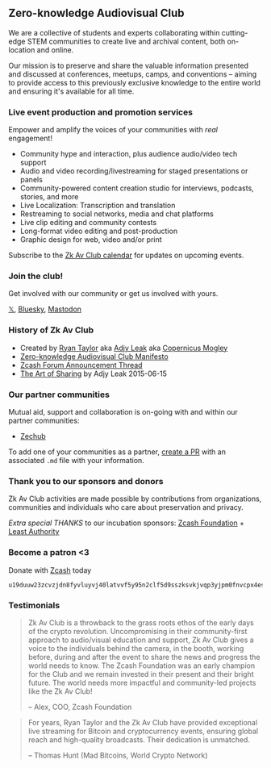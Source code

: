## Zero-knowledge Audiovisual Club 

We are a collective of students and experts collaborating within cutting-edge STEM communities to create live and archival content, both on-location and online. 

Our mission is to preserve and share the valuable information presented and discussed at conferences, meetups, camps, and conventions – aiming to provide access to this previously exclusive knowledge to the entire world and ensuring it's available for all time. 

### Live event production and promotion services 

Empower and amplify the voices of your communities with *real* engagement! 

- Community hype and interaction, plus audience audio/video tech support 
- Audio and video recording/livestreaming for staged presentations or panels 
- Community-powered content creation studio for interviews, podcasts, stories, and more 
- Live Localization: Transcription and translation 
- Restreaming to social networks, media and chat platforms 
- Live clip editing and community contests 
- Long-format video editing and post-production 
- Graphic design for web, video and/or print 

Subscribe to the [Zk Av Club calendar](https://lu.ma/zkav) for updates on upcoming events. 

### Join the club! 
Get involved with our community or get us involved with yours. 

[𝕏](https://x.com/ZkAv_Club), [Bluesky](https://bsky.app/profile/zkavclub.bsky.social), [Mastodon](https://zeal.center/@ZFAVClub) 

### History of Zk Av Club 
- Created by [Ryan Taylor](https://troublefront.com/blog/endtroducing/) aka [Adjy Leak](https://youtube.com/adjyleak) aka [Copernicus Mogley](https://github.com/copernicus-mogley) 
- [Zero-knowledge Audiovisual Club Manifesto](https://free2z.com/ZKAV.club/zpage/zf-av-club-manifesto) 
- [Zcash Forum Announcement Thread](https://forum.zcashcommunity.com/t/the-zero-knowledge-audiovisual-club/43733) 
- [The Art of Sharing](https://github.com/adjyleak/adjyleak.video/blob/master/_posts/2015-06-16-the-art-of-sharing.md) by Adjy Leak 2015-06-15

### Our partner communities 

Mutual aid, support and collaboration is on-going with and within our partner communities: 

- [Zechub](/partners/zechub.md) 

To add one of your communities as a partner, [create a PR](https://github.com/copernicus-mogley/zkav.club/) with an associated `.md` file with your information.

### Thank you to our sponsors and donors 
Zk Av Club activities are made possible by contributions from organizations, communities and individuals who care about preservation and privacy. 

*Extra special THANKS* to our incubation sponsors: [Zcash Foundation](https://zfnd.org) + [Least Authority](https://leastauthority.com) 

### Become a patron <3 
Donate with [Zcash](https://z.cash) today
```
u19duuw23zcvzjdn8fyvluyvj40latvvf5y95n2clf5d9sszksvkjvqp3yjpm0fnvcpx4esgxay42dlufvqrcsn9lg0582y3zkfqcvzt23puexgpd0mnjh5y8wq9rpa3sq952nxn80t9k69t7qvc5rfvc74wvvlswve34kz0s04px9vv4fkj4nwzc3elsmg8qxky5x2ehcle962jj8wfn
``` 

### Testimonials 

> Zk Av Club is a throwback to the grass roots ethos of the early days of the crypto revolution. Uncompromising in their community-first approach to audio/visual education and support, Zk Av Club gives a voice to the individuals behind the camera, in the booth, working before, during and after the event to share the news and progress the world needs to know. The Zcash Foundation was an early champion for the Club and we remain invested in their present and their bright future. The world needs more impactful and community-led projects like the Zk Av Club! 
> 
> – Alex, COO, Zcash Foundation 


> For years, Ryan Taylor and the Zk Av Club have provided exceptional live streaming for Bitcoin and cryptocurrency events, ensuring global reach and high-quality broadcasts. Their dedication is unmatched. 
> 
> – Thomas Hunt (Mad Bitcoins, World Crypto Network) 
